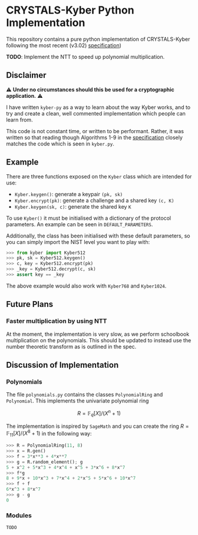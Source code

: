 # CRYSTALS-Kyber Python Implementation

This repository contains a pure python implementation of CRYSTALS-Kyber 
following the most recent (v3.02)
[specification](https://pq-crystals.org/kyber/data/kyber-specification-round3-20210804.pdf))

**TODO**: Implement the NTT to speed up polynomial multiplication.

## Disclaimer

:warning: **Under no circumstances should this be used for a cryptographic application.** :warning:

I have written `kyber-py` as a way to learn about the way Kyber works, and to
try and create a clean, well commented implementation which people can learn 
from.

This code is not constant time, or written to be performant. Rather, it was 
written so that reading though Algorithms 1-9 in the 
[specification](https://pq-crystals.org/kyber/data/kyber-specification-round3-20210804.pdf)
closely matches the code which is seen in `kyber.py`.

## Example

There are three functions exposed on the `Kyber` class which are intended
for use:

- `Kyber.keygen()`: generate a keypair `(pk, sk)`
- `Kyber.encrypt(pk)`: generate a challenge and a shared key `(c, K)`
- `Kyber.keygen(sk, c)`: generate the shared key `K`

To use `Kyber()` it must be initialised with a dictionary of the 
protocol parameters. An example can be seen in `DEFAULT_PARAMETERS`.

Additionally, the class has been initialised with these default parameters, 
so you can simply import the NIST level you want to play with:

```python
>>> from kyber import Kyber512
>>> pk, sk = Kyber512.keygen()
>>> c, key = Kyber512.encrypt(pk)
>>> _key = Kyber512.decrypt(c, sk)
>>> assert key == _key
```

The above example would also work with `Kyber768` and `Kyber1024`.

## Future Plans

### Faster multiplication by using NTT 

At the moment, the implementation is very slow, as we perform schoolbook
multiplication on the polynomials. This should be updated to instead use
the number theoretic transform as is outlined in the spec.

## Discussion of Implementation
### Polynomials

The file `polynomials.py` contains the classes `PolynomialRing` and 
`Polynomial`. This implements the univariate polynomial ring

$$
R = \mathbb{F}_q[X] /(X^n + 1) 
$$

The implementation is inspired by `SageMath` and you can create the
ring $R = \mathbb{F}_{11}[X] /(X^8 + 1)$ in the following way:

```python
>>> R = PolynomialRing(11, 8)
>>> x = R.gen()
>>> f = 3*x**3 + 4*x**7
>>> g = R.random_element(); g
5 + x^2 + 5*x^3 + 4*x^4 + x^5 + 3*x^6 + 8*x^7
>>> f*g
8 + 9*x + 10*x^3 + 7*x^4 + 2*x^5 + 5*x^6 + 10*x^7
>>> f + f
6*x^3 + 8*x^7
>>> g - g
0
```

### Modules

```
TODO
```